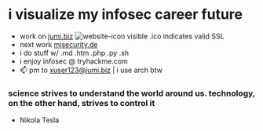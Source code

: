 # i visualize my infosec career future
- work on [jumi.biz](https://jumi.biz) ![website-icon](https://jumi.biz/assets/img/ico/jumi.ico) visible .ico indicates valid SSL
- next work [mjsecurity.de](https://mjsecurity.de)
- i do stuff w/ .md .htm .php .py .sh
- i enjoy infosec @ tryhackme.com
- 📫 pm to xuser123@jumi.biz | i use arch btw
### science strives to understand the world around us. technology, on the other hand, strives to control it
- Nikola Tesla
